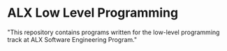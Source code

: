 # ALX Low Level Programming
"This repository contains programs written for the low-level programming track at ALX Software Engineering Program." 
